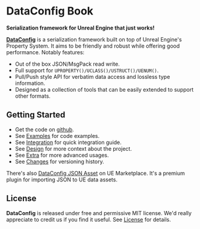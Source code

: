# DataConfig Book

__Serialization framework for Unreal Engine that just works!__

[**DataConfig**][1] is a serialization framework built on top of Unreal Engine's Property System. It aims to be friendly and robust while offering good performance. Notably features:

- Out of the box JSON/MsgPack read write.
- Full support for `UPROPERTY()/UCLASS()/USTRUCT()/UENUM()`.
- Pull/Push style API for verbatim data access and lossless type information.
- Designed as a collection of tools that can be easily extended to support other formats.

## Getting Started

- Get the code on [github][1].
- See [Examples](Examples/index.html) for code examples.
- See [Integration](Integration.md) for quick integration guide.
- See [Design](Design.md) for more context about the project.
- See [Extra](Extra/index.html) for more advanced usages.
- See [Changes](Changes.md) for versioning history.

There's also [DataConfig JSON Asset][2] on UE Marketplace. It's a premium plugin for importing JSON to UE data assets.

## License

**DataConfig** is released under free and permissive MIT license. We'd really appreciate to credit us if you find it useful. See [License](License.md) for details.

[1]: https://github.com/slowburn-dev/DataConfig "slowburn-dev/DataConfig"
[2]: https://www.unrealengine.com/marketplace/en-US/product/dataconfig-json-asset "DataConfig JSON Asset"

